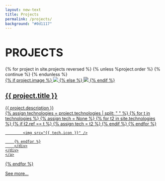 ```yaml
---
layout: new-text
title: Projects
permalink: /projects/
background: "#0d1117"
---
```


<h1 style="font-size: 250%">PROJECTS</h1>

<div class="projects no-a">
{% for project in site.projects reversed %}
    {% unless %project.order %}
        {% continue %}
    {% endunless %}
    <a class="project slide-from-right" href="{{ project.link }}">
    <div>
        <div class="image">
            {% if project.image %}
            <img src="{{ project.image }}" />
            {% else %}
                <img src="https://cdn-icons-png.flaticon.com/128/2111/2111432.png" style="filter: invert(20%);" />
            {% endif %}
        </div>
        <div class="info">
            <h2>{{ project.title }}</h2>
            {{ project.description }}
        </div>
        <div class="technologies">
        {% assign technologies = project.technologies | split: " " %}
        {% for t in technologies %}
            {% assign tech = None %}
            {% for t2 in site.technologies %}
                {% if t2.ref == t %}
                    {% assign tech = t2 %}
                {% endif %}
            {% endfor %}

            <img src="{{ tech.icon }}" />

        {% endfor %}
        </div>
    </div>
    </a>
{% endfor %}
    <div class="more-projects slide-from-right">
        <a href="https://github.com/patztablook22/">See more...</a>
    </div>
</div>
